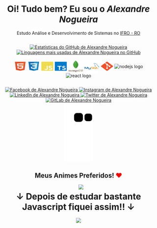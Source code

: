 <div align="center">
  <h1>Oi! Tudo bem? Eu sou o <i>Alexandre Nogueira</i></h1>
  <p>Estudo Análise e Desenvolvimento de Sistemas no <a href="https://portal.ifro.edu.br/vilhena">IFRO - RO</a></p>
</div>

##

<div align="center">
  <a href="https://github.com/Alxdelira">
    <img height="180em" src="https://github-readme-stats.vercel.app/api?username=Alxdelira&show_icons=true&theme=dark&include_all_commits=true&count_private=true" alt="Estatísticas do GitHub de Alexandre Nogueira"/>
    <img height="180em" src="https://github-readme-stats.vercel.app/api/top-langs/?username=Alxdelira&layout=compact&langs_count=16&theme=dark" alt="Linguagens mais usadas de Alexandre Nogueira no GitHub"/>
  </a>
</div>

<div align="center" style="display: inline-block;"><br>
  <img align="center" alt="Alx-HTML" height="30" width="40" src="https://raw.githubusercontent.com/devicons/devicon/master/icons/html5/html5-original.svg">
  <img align="center" alt="Alx-CSS" height="30" width="40" src="https://raw.githubusercontent.com/devicons/devicon/master/icons/css3/css3-original.svg">
  <img align="center" alt="Alx-Js" height="30" width="40" src="https://raw.githubusercontent.com/devicons/devicon/master/icons/javascript/javascript-plain.svg">
  <img align="center" alt="Alx-Ts" height="30" width="40" src="https://raw.githubusercontent.com/devicons/devicon/master/icons/typescript/typescript-plain.svg">  
  <img align="center" alt="Alx-Mongo" width="50" height="40" src="https://raw.githubusercontent.com/devicons/devicon/master/icons/mongodb/mongodb-original-wordmark.svg"> 
  <img align="center" alt="Alx-mysql" width="50" height="40" src="https://raw.githubusercontent.com/devicons/devicon/master/icons/mysql/mysql-original-wordmark.svg"> 
  <img align="center" alt="git" height="30" width="40" src="https://raw.githubusercontent.com/devicons/devicon/master/icons/git/git-original.svg">
   <img align="center" src="https://cdn.jsdelivr.net/gh/devicons/devicon/icons/nodejs/nodejs-original.svg" height="40" width="40" alt="nodejs logo"  />
 <img align="center"  src="https://cdn.jsdelivr.net/gh/devicons/devicon/icons/react/react-original-wordmark.svg" height="40" width="40" alt="react logo" />
</div>

##

<div align="center">
  <a href="https://www.facebook.com/alexandredelira/" target="_blank">
    <img src="https://img.shields.io/badge/Facebook-1877F2?style=for-the-badge&logo=facebook&logoColor=white" alt="Facebook de Alexandre Nogueira">
  </a>
  <a href="https://instagram.com/alx_delira" target="_blank">
    <img src="https://img.shields.io/badge/-Instagram-%23E4405F?style=for-the-badge&logo=instagram&logoColor=white" alt="Instagram de Alexandre Nogueira">
  </a>
  <a href="https://www.linkedin.com/in/alxdelira" target="_blank">
        <img src="https://img.shields.io/badge/-LinkedIn-%230077B5?style=for-the-badge&logo=linkedin&logoColor=white" alt="LinkedIn de Alexandre Nogueira">
  </a>   
  <a href="https://twitter.com/Alxdelira" target="_blank">
    <img src="https://img.shields.io/badge/Twitter-1DA1F2?style=for-the-badge&logo=twitter&logoColor=white" alt="Twitter de Alexandre Nogueira">
  </a>
   <a href="https://gitlab.fslab.dev/Alexandre" target="_blank">
    <img src="https://img.shields.io/badge/GitLab-330F63?style=for-the-badge&logo=gitlab&logoColor=white" alt="GitLab de Alexandre Nogueira">
  </a>
</div>
  
<div align="center">
  <img src="https://github.com/Alxdelira/Alxdelira/blob/output/github-contribution-grid-snake.svg" alt="Animação da cobrinha" />
</div>

<div align="center">
  <h2>Meus Animes Preferidos!  <span style="color: red;">&hearts;</span></h2>
  <img src="https://media0.giphy.com/media/aCPPZuaYAs1zy/giphy.gif?cid=ecf05e47oav1fzccsbmidss8b3ihfjfke4os1eaj9p2ulski&ep=v1_stickers_search&rid=giphy.gif&ct=s" style="position:absolute">
  <img src="https://media1.giphy.com/media/QeVduzihVX69y/giphy.gif?cid=ecf05e47cr8pbzhrrvs614l7dd9lokblntkkqgt8n4i07d5m&ep=v1_gifs_related&rid=giphy.gif&ct=s" style="position:absolute">
  <img src="https://media.tenor.com/kWGX4AZkn24AAAAd/mushoku-tensei.gif" style="position:absolute">
</div>

<div align="center">
  <h1> &#8595; Depois de estudar bastante Javascript fiquei assim!! &#8595;</h1>
  <img src="https://media1.giphy.com/media/agLzP4BYRPcOY/giphy.gif?cid=ecf05e47e3achlfslbvqexeig0vvdxysdelr50v3ep7nw6z9&ep=v1_gifs_related&rid=giphy.gif&ct=g">
</div>

  
